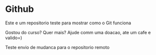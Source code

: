 # Github

Este e um repositorio teste para mostrar como o Git funciona

Gostou do curso? Quer mais? Ajude comm uma doacao, ate um cafe e valido=)

Teste envio de mudanca para o repositorio remoto
